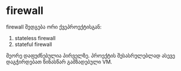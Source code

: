# firewall

firewall შედგება ორი ქვეპროექტისგან:
1. stateless firewall
2. stateful firewall

მეორე დაფუძნებულია პირველზე. პროექტის შესასრულებლად ასევე დაგჭირდებათ წინასწარ გამზადებული VM.
